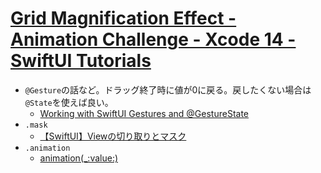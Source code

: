# [Grid Magnification Effect \- Animation Challenge \- Xcode 14 \- SwiftUI Tutorials](https://www.youtube.com/watch?v=xyv_J977B1E)
- `@Gesture`の話など。ドラッグ終了時に値が0に戻る。戻したくない場合は`@State`を使えば良い。
    - [Working with SwiftUI Gestures and @GestureState](https://www.appcoda.com/swiftui-gestures/)
- `.mask`
    - [【SwiftUI】Viewの切り取りとマスク](https://capibara1969.com/1939/)
- `.animation`
    - [animation\(\_:value:\)](https://developer.apple.com/documentation/swiftui/path/animation(_:value:))